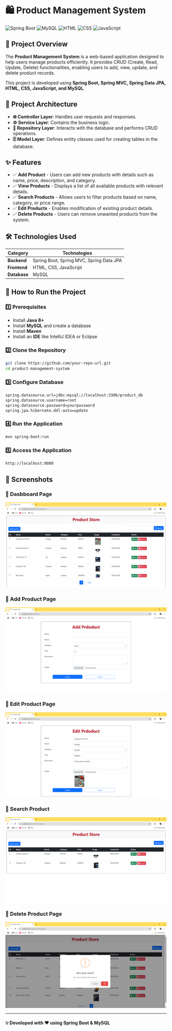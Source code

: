 # 🛍️ Product Management System

![Spring Boot](https://img.shields.io/badge/Spring%20Boot-2.7.0-brightgreen) ![MySQL](https://img.shields.io/badge/MySQL-8.0-blue) ![HTML](https://img.shields.io/badge/HTML-5-orange) ![CSS](https://img.shields.io/badge/CSS-3-blue) ![JavaScript](https://img.shields.io/badge/JavaScript-ES6-yellow)

## 📌 Project Overview
The **Product Management System** is a web-based application designed to help users manage products efficiently. It provides CRUD (Create, Read, Update, Delete) functionalities, enabling users to add, view, update, and delete product records.

This project is developed using **Spring Boot, Spring MVC, Spring Data JPA, HTML, CSS, JavaScript, and MySQL**.

## 📂 Project Architecture
- **🌐 Controller Layer**: Handles user requests and responses.
- **⚙️ Service Layer**: Contains the business logic.
- **💾 Repository Layer**: Interacts with the database and performs CRUD operations.
- **🗄️ Model Layer**: Defines entity classes used for creating tables in the database.

## ✨ Features
- ✅ **Add Product** - Users can add new products with details such as name, price, description, and category.
- ✅ **View Products** - Displays a list of all available products with relevant details.
- ✅ **Search Products** - Allows users to filter products based on name, category, or price range.
- ✅ **Edit Products** - Enables modification of existing product details.
- ✅ **Delete Products** - Users can remove unwanted products from the system.

## 🛠️ Technologies Used
| Category  | Technologies |
|-----------|-------------|
| **Backend** | Spring Boot, Spring MVC, Spring Data JPA |
| **Frontend** | HTML, CSS, JavaScript |
| **Database** | MySQL |

## 🚀 How to Run the Project
### 1️⃣ Prerequisites
- Install **Java 8+**
- Install **MySQL** and create a database
- Install **Maven**
- Install an **IDE** like IntelliJ IDEA or Eclipse

### 2️⃣ Clone the Repository
```sh
git clone https://github.com/your-repo-url.git
cd product-management-system
```

### 3️⃣ Configure Database
```properties
spring.datasource.url=jdbc:mysql://localhost:3306/product_db
spring.datasource.username=root
spring.datasource.password=yourpassword
spring.jpa.hibernate.ddl-auto=update
```

### 4️⃣ Run the Application
```sh
mvn spring-boot:run
```

### 5️⃣ Access the Application
```sh
http://localhost:8080
```

## 📸 Screenshots
### 📌 Dasbboard Page
![Home Page](index.png)

### 📌 Add Product Page
![Add Product](addproduct.png)

### 📌 Edit Product Page
![Edit product](editproduct.png)

### 📌 Search Product
![search product](searchproduct.png)

### 📌 Delete Product Page
![delete product](deleteproduct.png)
<hr>

<h4 alight="center"> 💡 Developed with ❤️ using Spring Boot & MySQL </h4>



